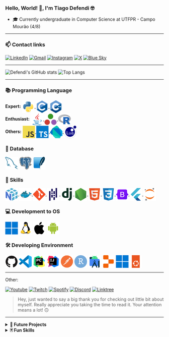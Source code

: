 ### Hello, World! 👋, I'm Tiago Defendi 🤓

- 🎓 Currently undergraduate in Computer Science at UTFPR - Campo Mourão (4/8)

---

### 📫 Contact links

[![LinkedIn](https://img.shields.io/badge/LinkedIn-0077B5?style=for-the-badge&logo=linkedin&logoColor=white)](https://www.linkedin.com/in/tiagodefendi/)
[![Gmail](https://img.shields.io/badge/Gmail-EA4335.svg?style=for-the-badge&logo=Gmail&logoColor=white)](https://mailto:tiagodefendidasilva@gmail.com)
[![Instagram](https://img.shields.io/badge/Instagram-E4405F?style=for-the-badge&logo=instagram&logoColor=white)](https://www.instagram.com/tiago_defendi/)
[![X](https://img.shields.io/badge/X-%23000000.svg?style=for-the-badge&logo=X&logoColor=white)](https://twitter.com/tiago_defendi)
[![Blue Sky](https://img.shields.io/badge/Bluesky-0285FF?logo=bluesky&logoColor=fff&style=for-the-badge)](https://bsky.app/profile/tiagodefendi.bsky.social)

---

![Defendi's GitHub stats](https://github-readme-stats.vercel.app/api?username=tiagodefendi&include_all_commits=true&show_icons=true&number_format=short&title_color=ffffff&text_color=ffffff&icon_color=ffffff&hide_border=true&bg_color=25,003CFF,FF001E)
![Top Langs](https://github-readme-stats.vercel.app/api/top-langs/?username=tiagodefendi&langs_count=8&layout=compact&title_color=ffffff&text_color=ffffff&hide_border=true&bg_color=25,003CFF,FF001E)

---

### 📚 Programming Language

<div style="display: inline-block">
<b>Expert: </b>

  <a href="https://github.com/tiagodefendi/Intoducao_Programacao" target="_blank">
    <img align="center" alt="Python" height="40" width="40" src="https://github.com/tiagodefendi/tiagodefendi/blob/main/icons/languages/python.svg"/>
  </a>

  <a href="https://github.com/tiagodefendi/Algoritimo" target="_blank">
    <img align="center" alt="C" height="40" width="40" src="https://github.com/tiagodefendi/tiagodefendi/blob/main/icons/languages/c.svg"/>
  </a>

  <a href="https://github.com/tiagodefendi/Algritimos_E_Estrutura_De_Dados_1" target="_blank">
    <img align="center" alt="C++" height="40" width="40" src="https://github.com/tiagodefendi/tiagodefendi/blob/main/icons/languages/cpp.svg"/>
  </a>
</div>
</br>

<div style="display: inline-block;">
<b>Enthusiast: </b>

  <a href="https://github.com/tiagodefendi/CrazyIdeas" target="_blank">
    <img align="center" alt="Java" height="40" width="40" src="https://github.com/tiagodefendi/tiagodefendi/blob/main/icons/languages/java.svg"/>
  </a>

  <a href="https://github.com/tiagodefendi/Julia" target="_blank">
    <img align="center" alt="Julia" height="40" width="40" src="https://github.com/tiagodefendi/tiagodefendi/blob/main/icons/languages/julia.svg"/>
  </a>

  <a href="https://github.com/tiagodefendi/R" target="_blank">
    <img align="center" alt="R" height="40" width="40" src="https://github.com/tiagodefendi/tiagodefendi/blob/main/icons/languages/r.svg"/>
  </a>
</div>
</br>

<div style="display: inline-block">
<b>Others: </b>

  <a href="https://github.com/tiagodefendi/produto-api" target="_blank">
    <img align="center" alt="JavaScript" height="40" width="40" src="https://github.com/tiagodefendi/tiagodefendi/blob/main/icons/languages/javascript.svg"/>
  </a>

  <a href="" target="_blank">
    <img align="center" alt="TypeScript" height="40" width="40" src="https://github.com/tiagodefendi/tiagodefendi/blob/main/icons/languages/typescript.svg"/>
  </a>

  <a href="https://github.com/tiagodefendi/produto-web" target="_blank">
    <img align="center" alt="Dart" height="40" width="40" src="https://github.com/tiagodefendi/tiagodefendi/blob/main/icons/languages/dart.svg"/>
  </a>

  <a href="" target="_blank">
    <img align="center" alt="Lua" height="40" width="40" src="https://github.com/tiagodefendi/tiagodefendi/blob/main/icons/languages/lua.svg"/>
  </a>
</div>
</br>

### 💾 Database

<div style="display: inline-block;">
    <img align="center" alt="MySQL" height="40" width="40" src="https://github.com/tiagodefendi/tiagodefendi/blob/main/icons/database/mysql.svg"/>
    <img align="center" alt="PostgreSQL" height="40" width="40" src="https://github.com/tiagodefendi/tiagodefendi/blob/main/icons/database/postgresql.svg"/>
    <img align="center" alt="SQLite" height="40" width="40" src="https://github.com/tiagodefendi/tiagodefendi/blob/main/icons/database/sqlite.svg"/>
</div>
</br>

### 🧮 Skills

<div style="display: inline-block;">
  <a href="https://github.com/batichotti/Titan-Files-Research" target="_blank">
    <img align="center" alt="Numpy" height="40" width="40" src="https://github.com/tiagodefendi/tiagodefendi/blob/main/icons/skills/numpy.svg"/>
  </a>

  <a href="https://github.com/tiagodefendi/Hydro-Cultiva-Connect" target="_blank">
    <img align="center" alt="Docker" height="40" width="40" src="https://github.com/tiagodefendi/tiagodefendi/blob/main/icons/skills/docker.svg"/>
  </a>

  <a href="https://github.com/tiagodefendi" target="_blank">
    <img align="center" alt="Git" height="40" width="40" src="https://github.com/tiagodefendi/tiagodefendi/blob/main/icons/skills/git.svg"/>
  </a>

  <a href="https://github.com/batichotti/Titan-Files-Research" target="_blank">
    <img align="center" alt="Pandas" height="40" width="40" src="https://github.com/tiagodefendi/tiagodefendi/blob/main/icons/skills/pandas.svg"/>
  </a>

  <a href="https://github.com/tiagodefendi/Hydro-Cultiva-Connect" target="_blank">
    <img align="center" alt="Django" height="40" width="40" src="https://github.com/tiagodefendi/tiagodefendi/blob/main/icons/skills/django.svg"/>
  </a>

  <a href="https://github.com/tiagodefendi/produto-api" target="_blank">
    <img align="center" alt="NodeJS" height="40" width="40" src="https://github.com/tiagodefendi/tiagodefendi/blob/main/icons/skills/nodejs.svg"/>
  </a>

  <a href="https://github.com/tiagodefendi/Hydro-Cultiva-Connect" target="_blank">
    <img align="center" alt="HTML5" height="40" width="40" src="https://github.com/tiagodefendi/tiagodefendi/blob/main/icons/skills/html5.svg"/>
  </a>

  <a href="https://github.com/tiagodefendi/Hydro-Cultiva-Connect" target="_blank">
    <img align="center" alt="CSS3" height="40" width="40" src="https://github.com/tiagodefendi/tiagodefendi/blob/main/icons/skills/css3.svg"/>
  </a>

  <a href="https://github.com/tiagodefendi/Hydro-Cultiva-Connect" target="_blank">
    <img align="center" alt="Bootstrap" height="40" width="40" src="https://github.com/tiagodefendi/tiagodefendi/blob/main/icons/skills/bootstrap.svg"/>
  </a>

  <a href="https://github.com/tiagodefendi/produto-web" target="_blank">
    <img align="center" alt="Flutter" height="40" width="40" src="https://github.com/tiagodefendi/tiagodefendi/blob/main/icons/skills/flutter.svg"/>
  </a>

  <a href="https://github.com/batichotti/Titan-Files-Research" target="_blank">
    <img align="center" alt="Jupyter Notebook" height="40" width="40" src="https://github.com/tiagodefendi/tiagodefendi/blob/main/icons/skills/jupyter.svg"/>
  </a>
</div>
</br>

<!--
![Markdown](https://img.shields.io/badge/Markdown-000000.svg?style=for-the-badge&logo=Markdown&logoColor=white)
![LaTeX](https://img.shields.io/badge/LaTeX-008080.svg?style=for-the-badge&logo=LaTeX&logoColor=white)
![Overleaf](https://img.shields.io/badge/Overleaf-47A141.svg?style=for-the-badge&logo=Overleaf&logoColor=white)
-->

### 💻 Development to OS

<div style="display: inline-block;">
    <img align="center" alt="Windows" height="40" width="40" src="https://github.com/tiagodefendi/tiagodefendi/blob/main/icons/os/windows11.svg"/>
    <img align="center" alt="Linux" height="40" width="40" src="https://github.com/tiagodefendi/tiagodefendi/blob/main/icons/os/linux.svg"/>
    <img align="center" alt="MacOS & iOS" height="40" width="40" src="https://github.com/tiagodefendi/tiagodefendi/blob/main/icons/os/apple.svg"/>
    <img align="center" alt="Android" height="40" width="40" src="https://github.com/tiagodefendi/tiagodefendi/blob/main/icons/os/android.svg"/>
</div>
</br>

### 🛠️ Developing Environment

<div style="display: inline-block;">
    <img align="center" alt="Github" height="40" width="40" src="https://github.com/tiagodefendi/tiagodefendi/blob/main/icons/ide/github.svg"/>
    <img align="center" alt="VS Code" height="40" width="40" src="https://github.com/tiagodefendi/tiagodefendi/blob/main/icons/ide/vscode.svg"/>
    <img align="center" alt="Pycharm" height="40" width="40" src="https://github.com/tiagodefendi/tiagodefendi/blob/main/icons/ide/pycharm.svg"/>
    <img align="center" alt="IntelliJ" height="40" width="40" src="https://github.com/tiagodefendi/tiagodefendi/blob/main/icons/ide/intellij.svg"/>
    <img align="center" alt="Postman" height="40" width="40" src="https://github.com/tiagodefendi/tiagodefendi/blob/main/icons/ide/postman.svg"/>
    <img align="center" alt="R Studio" height="40" width="40" src="https://github.com/tiagodefendi/tiagodefendi/blob/main/icons/ide/rstudio.svg"/>
    <img align="center" alt="Android Studio" height="40" width="40" src="https://github.com/tiagodefendi/tiagodefendi/blob/main/icons/ide/androidstudio.svg"/>
    <img align="center" alt="Replit" height="40" width="40" src="https://github.com/tiagodefendi/tiagodefendi/blob/main/icons/ide/replit.svg"/>
    <img align="center" alt="Windows" height="40" width="40" src="https://github.com/tiagodefendi/tiagodefendi/blob/main/icons/os/windows11.svg"/>
    <img align="center" alt="Ubuntu" height="40" width="40" src="https://github.com/tiagodefendi/tiagodefendi/blob/main/icons/os/ubuntu.svg"/>
</div>
</br>

---

Other:

[![Youtube](https://img.shields.io/badge/YouTube-FF0000?style=for-the-badge&logo=youtube&logoColor=white)](http://www.youtube.com/@tiago_defendi)
[![Twitch](https://img.shields.io/badge/Twitch-9146FF?style=for-the-badge&logo=twitch&logoColor=white)](https://www.twitch.tv/soninfinity)
[![Spotify](https://img.shields.io/badge/Spotify-1ED760?&style=for-the-badge&logo=spotify&logoColor=white)](https://open.spotify.com/user/21jsoadtnocg4v2tf26x24rey?si=69400958f3cb462e&nd=1&dlsi=390aba3fa8904192)
[![Discord](https://img.shields.io/badge/Discord-%235865F2.svg?style=for-the-badge&logo=discord&logoColor=white)](https://discord.gg/3FevfNV2sd)
[![Linktree](https://img.shields.io/badge/linktree-39E09B?style=for-the-badge&logo=linktree&logoColor=white)](https://linktr.ee/tiago_defendi)

> Hey, just wanted to say a big thank you for checking out little bit about myself. Really appreciate you taking the time to read it. Your attention means a lot! 🙃

---


<details>
<summary>
<b>📆 Future Projects</b>
</summary>

Continue Python BOTs for Discord -> https://github.com/tiagodefendi/Lucy

</details>



<details>
<summary>
<b>🃏 Fun Skills<b>
</summary>

![Photoshop](https://img.shields.io/badge/Adobe%20Photoshop-31A8FF.svg?style=for-the-badge&logo=Adobe-Photoshop&logoColor=18152E)
![LightroomC](https://img.shields.io/badge/Adobe%20Lightroom%20Classic-31A8FF.svg?style=for-the-badge&logo=Adobe-Lightroom-Classic&logoColor=18152E)
![Illustrator](https://img.shields.io/badge/Adobe%20Illustrator-FF9A00.svg?style=for-the-badge&logo=Adobe-Illustrator&logoColor=3c240c)

![Premier Pro](https://img.shields.io/badge/Adobe%20Premiere%20Pro-9999FF.svg?style=for-the-badge&logo=Adobe-Premiere-Pro&logoColor=22042C)
![Vegas Pro](https://img.shields.io/badge/VEGAS-1A1A1A.svg?style=for-the-badge&logo=VEGAS&logoColor=40D0FB)
![Davinci Resolve](https://img.shields.io/badge/DaVinci%20Resolve-233A51.svg?style=for-the-badge&logo=DaVinci-Resolve&logoColor=white)

![OBS](https://img.shields.io/badge/OBS%20Studio-302E31.svg?style=for-the-badge&logo=OBS-Studio&logoColor=white)

![Fl Studio](https://img.shields.io/badge/Fl%20Studio-99CC33.svg?style=for-the-badge&logo=Franprix&logoColor=white)

</details>
